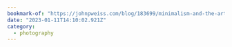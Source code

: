 ```yaml
---
bookmark-of: "https://johnpweiss.com/blog/183699/minimalism-and-the-art-of-photography"
date: "2023-01-11T14:10:02.921Z"
category:
  - photography
---
```

